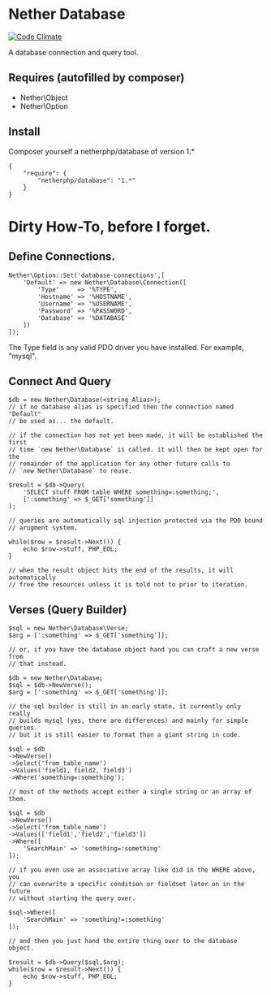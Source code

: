 Nether Database
=====================================
[![Code Climate](https://codeclimate.com/github/netherphp/database/badges/gpa.svg)](https://codeclimate.com/github/netherphp/database)

A database connection and query tool.

Requires (autofilled by composer)
-------------------------------------
* Nether\Object
* Nether\Option

Install
-------------------------------------
Composer yourself a netherphp/database of version 1.*

	{
		"require": {
			"netherphp/database": "1.*"
		}
	}

Dirty How-To, before I forget.
=====================================
Define Connections.
-------------------------------------

	Nether\Option::Set('database-connections',[
		'Default' => new Nether\Database\Connection([
			'Type'     => '%TYPE',
			'Hostname' => '%HOSTNAME',
			'Username' => '%USERNAME',
			'Password' => '%PASSWORD',
			'Database' => '%DATABASE'
		])
	]);

The Type field is any valid PDO driver you have installed. For example, "mysql".

Connect And Query
--------------------------------

	$db = new Nether\Database(<string Alias>);
	// if no database alias is specified then the connection named "Default"
	// be used as... the default.

	// if the connection has not yet been made, it will be established the first
	// time `new Nether\Database` is called. it will then be kept open for the
	// remainder of the application for any other future calls to
	// `new Nether\Database` to reuse.

	$result = $db->Query(
		'SELECT stuff FROM table WHERE something=:something;',
		[':something' => $_GET['something']]
	);

	// queries are automatically sql injection protected via the PDO bound
	// arugment system.

	while($row = $result->Next()) {
		echo $row->stuff, PHP_EOL;
	}

	// when the result object hits the end of the results, it will automatically
	// free the resources unless it is told not to prior to iteration.

Verses (Query Builder)
--------------------------------

	$sql = new Nether\Database\Verse;
	$arg = [':something' => $_GET['something']];

	// or, if you have the database object hand you can craft a new verse from
	// that instead.

	$db = new Nether\Database;
	$sql = $db->NewVerse();
	$arg = [':something' => $_GET['something']];

	// the sql builder is still in an early state, it currently only really
	// builds mysql (yes, there are differences) and mainly for simple queries.
	// but it is still easier to format than a giant string in code.

	$sql = $db
	->NewVerse()
	->Select('from_table_name')
	->Values('field1, field2, field3')
	->Where('something=:something');

	// most of the methods accept either a single string or an array of them.

	$sql = $db
	->NewVerse()
	->Select('from_table_name')
	->Values(['field1','field2','field3'])
	->Where([
		'SearchMain' => 'something=:something'
	]);

	// if you even use an associative array like did in the WHERE above, you
	// can overwrite a specific condition or fieldset later on in the future
	// without starting the query over.

	$sql->Where([
		'SearchMain' => 'something!=:something'
	]);

	// and then you just hand the entire thing over to the database object.

	$result = $db->Query($sql,$arg);
	while($row = $result->Next()) {
		echo $row->stuff, PHP_EOL;
	}
